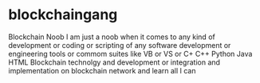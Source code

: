# blockchaingang
Blockchain Noob
I am just a noob when it comes to any kind of development or coding or scripting of any software development or engineering tools or commom suites like VB or VS or C+ C++ Python Java HTML Blockchain technolgy and development or integration and implementation on blockchain network and learn all I can
